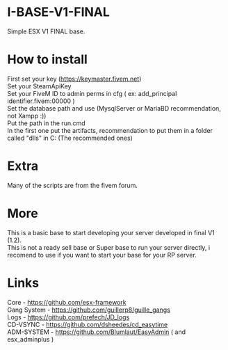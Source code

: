 # I-BASE-V1-FINAL
Simple ESX V1 FINAL base.

# How to install

First set your key (https://keymaster.fivem.net) <br>
Set your SteamApiKey <br>
Set your FiveM ID to admin perms in cfg ( ex: add_principal identifier.fivem:00000 )  <br>
Set the database path and use (MysqlServer or MariaBD recommendation, not Xampp :)) <br>
Put the path in the run.cmd <br>
In the first one put the artifacts, recommendation to put them in a folder called "dlls" in C: (The recommended ones) <br>

# Extra
Many of the scripts are from the fivem forum.

# More
This is a basic base to start developing your server developed in final V1 (1.2). <br>
This is not a ready sell base or Super base to run your server directly, i recomend to use if you want to start your base for your RP server.

# Links

Core - https://github.com/esx-framework <br>
Gang System - https://github.com/guillerp8/guille_gangs <br>
Logs - https://github.com/prefech/JD_logs <br>
CD-VSYNC - https://github.com/dsheedes/cd_easytime <br>
ADM-SYSTEM - https://github.com/Blumlaut/EasyAdmin ( and esx_adminplus ) <br>


